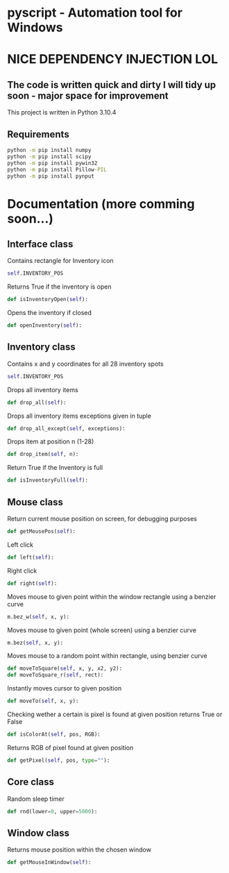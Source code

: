 # pyscript - Automation tool for Windows
# NICE DEPENDENCY INJECTION LOL
## The code is written quick and dirty I will tidy up soon - major space for improvement
This project is written in Python 3.10.4



## Requirements
```cmd
python -m pip install numpy
python -m pip install scipy
python -m pip install pywin32
python -m pip install Pillow-PIL
python -m pip install pynput
```

# Documentation (more comming soon...)

## Interface class

Contains rectangle for Inventory icon
```python
self.INVENTORY_POS
```

Returns True if the inventory is open
```python
def isInventoryOpen(self):
```

Opens the inventory if closed
```python
def openInventory(self):
```

## Inventory class

Contains x and y coordinates for all 28 inventory spots
```python
self.INVENTORY_POS
```

Drops all inventory items
```python
def drop_all(self):
```

Drops all inventory items exceptions given in tuple
```python
def drop_all_except(self, exceptions):
```

Drops item at position n (1-28)
```python
def drop_item(self, n):
```

Return True if the Inventory is full
```python
def isInventoryFull(self):
```

## Mouse class

Return current mouse position on screen, for debugging purposes
```python
def getMousePos(self):
```

Left click
```python
def left(self):
```

Right click
```python
def right(self):
```

Moves mouse to given point within the window rectangle using a benzier curve
```python
m.bez_w(self, x, y):
```

Moves mouse to given point (whole screen) using a benzier curve
```python
m.bez(self, x, y):
```

Moves mouse to a random point within rectangle, using benzier curve
```python
def moveToSquare(self, x, y, x2, y2):
def moveToSquare_r(self, rect):
```

Instantly moves cursor to given position
```python
def moveTo(self, x, y):
```

Checking wether a certain is pixel is found at given position
returns True or False
```python
def isColorAt(self, pos, RGB):
```

Returns RGB of pixel found at given position
```python
def getPixel(self, pos, type=""):
```

## Core class

Random sleep timer
```python
def rnd(lower=0, upper=5000):
```

## Window class

Returns mouse position within the chosen window
```python
def getMouseInWindow(self):
```



